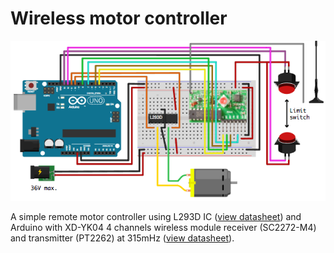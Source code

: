 # Wireless motor controller

![Fritzing prototype](/prototype.png)

A simple remote motor controller using L293D IC ([view datasheet](http://www.ti.com/lit/ds/symlink/l293d.pdf)) and Arduino with XD-YK04 4 channels wireless module receiver (SC2272-M4) and transmitter (PT2262) at 315mHz ([view datasheet](http://thegioiic.com/products/xd-yk04-m4-315mhz)).
